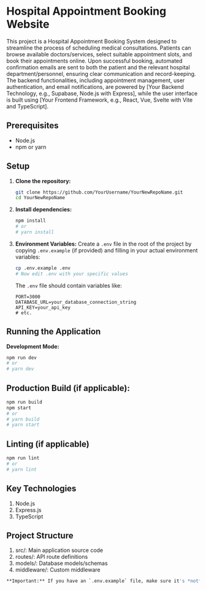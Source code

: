 # Hospital Appointment Booking Website

This project is a Hospital Appointment Booking System designed to streamline the process of scheduling medical consultations. Patients can browse available doctors/services, select suitable appointment slots, and book their appointments online. Upon successful booking, automated confirmation emails are sent to both the patient and the relevant hospital department/personnel, ensuring clear communication and record-keeping. The backend functionalities, including appointment management, user authentication, and email notifications, are powered by [Your Backend Technology, e.g., Supabase, Node.js with Express], while the user interface is built using [Your Frontend Framework, e.g., React, Vue, Svelte with Vite and TypeScript].

## Prerequisites
- Node.js 
- npm or yarn

## Setup

1.  **Clone the repository:**
    ```bash
    git clone https://github.com/YourUsername/YourNewRepoName.git
    cd YourNewRepoName
    ```

2.  **Install dependencies:**
    ```bash
    npm install
    # or
    # yarn install
    ```

3.  **Environment Variables:**
    Create a `.env` file in the root of the project by copying `.env.example` (if provided) and filling in your actual environment variables:
    ```bash
    cp .env.example .env
    # Now edit .env with your specific values
    ```
    The `.env` file should contain variables like:
    ```
    PORT=3000
    DATABASE_URL=your_database_connection_string
    API_KEY=your_api_key
    # etc.
    ```

## Running the Application

**Development Mode:**
```bash
npm run dev
# or
# yarn dev
```
## Production Build (if applicable):
```bash
npm run build
npm start
# or
# yarn build
# yarn start
```

## Linting (if applicable)
```bash
npm run lint
# or
# yarn lint
```
## Key Technologies
1. Node.js
2. Express.js 
3. TypeScript
## Project Structure
1. src/: Main application source code
2. routes/: API route definitions
3. models/: Database models/schemas
4. middleware/: Custom middleware
```bash
**Important:** If you have an `.env.example` file, make sure it's *not* listed in your `.gitignore` (or is explicitly un-ignored with `!.env.example`).
```